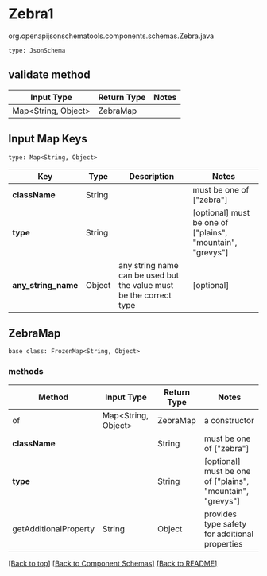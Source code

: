 # Zebra1
org.openapijsonschematools.components.schemas.Zebra.java
```
type: JsonSchema
```

## validate method
| Input Type | Return Type | Notes |
| ---------- | ----------- | ----- |
| Map<String, Object> | ZebraMap | |

## Input Map Keys
```
type: Map<String, Object>
```
Key | Type |  Description | Notes
------------ | ------------- | ------------- | -------------
**className** | String |  | must be one of ["zebra"]
**type** | String |  | [optional] must be one of ["plains", "mountain", "grevys"]
**any_string_name** | Object | any string name can be used but the value must be the correct type | [optional]

## ZebraMap
```
base class: FrozenMap<String, Object>
```

### methods
Method | Input Type | Return Type | Notes
------ | ---------- | ----------- | ------
of | Map<String, Object> | ZebraMap | a constructor
**className** | | String | must be one of ["zebra"]
**type** | | String | [optional] must be one of ["plains", "mountain", "grevys"]
getAdditionalProperty | String | Object | provides type safety for additional properties

[[Back to top]](#top) [[Back to Component Schemas]](../../../README.md#Component-Schemas) [[Back to README]](../../../README.md)
